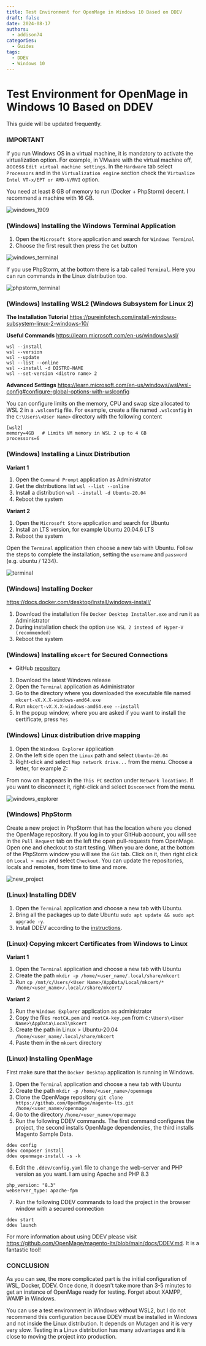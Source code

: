 ```yaml
---
title: Test Environment for OpenMage in Windows 10 Based on DDEV
draft: false
date: 2024-08-17
authors:
  - addison74
categories:
  - Guides
tags:
  - DDEV
  - Windows 10
---
```


# Test Environment for OpenMage in Windows 10 Based on DDEV

This guide will be updated frequently.

<!-- more -->

### IMPORTANT
If you run Windows OS in a virtual machine, it is mandatory to activate the virtualization option. For example, in VMware with the virtual machine off, access `Edit virtual machine settings`. In the `Hardware` tab select `Processors` and in the `Virtualization engine` section check the `Virtualize Intel VT-x/EPT or AMD-V/RVI` option.

You need at least 8 GB of memory to run (Docker + PhpStorm) decent. I recommend a machine with 16 GB.

![windows_1909](https://github.com/OpenMage/magento-lts/assets/8360474/33c7605e-b9ff-46a5-b960-0e2aabb4dc77)

### (Windows) Installing the Windows Terminal Application
1. Open the `Microsoft Store` application and search for `Windows Terminal`
2. Choose the first result then press the `Get` button

![windows_terminal](https://github.com/OpenMage/magento-lts/assets/8360474/fbcb31fa-3582-4372-8acd-48f4956d6d30)

If you use PhpStorm, at the bottom there is a tab called `Terminal`. Here you can run commands in the Linux distribution too.

![phpstorm_terminal](https://github.com/OpenMage/magento-lts/assets/8360474/cca5b48d-dd5b-4d80-8664-a4f99ee9f960)

### (Windows) Installing WSL2 (Windows Subsystem for Linux 2)
**The Installation Tutorial**
https://pureinfotech.com/install-windows-subsystem-linux-2-windows-10/

**Useful Commands**
https://learn.microsoft.com/en-us/windows/wsl/
```
wsl --install
wsl --version
wsl --update
wsl --list --online
wsl --install -d DISTRO-NAME
wsl --set-version <distro name> 2
```

**Advanced Settings**
https://learn.microsoft.com/en-us/windows/wsl/wsl-config#configure-global-options-with-wslconfig

You can configure limits on the memory, CPU and swap size allocated to WSL 2 in a `.wslconfig` file⁠. For example, create a file named `.wslconfig` in the `C:\Users\<User Name>` directory with the following content

```
[wsl2]
memory=4GB   # Limits VM memory in WSL 2 up to 4 GB
processors=6 
```

### (Windows) Installing a Linux Distribution
**Variant 1**
1.  Open the `Command Prompt` application as Administrator
2. Get the distributions list `wsl --list --online`
3. Install a distribution `wsl --install -d Ubuntu-20.04`
4. Reboot the system

**Variant 2**
1.  Open the `Microsoft Store` application and search for Ubuntu
2. Install an LTS version, for example Ubuntu 20.04.6 LTS
3. Reboot the system

Open the `Terminal` application then choose a new tab with Ubuntu. Follow the steps to complete the installation, setting the `username` and `password` (e.g. ubuntu / 1234).

![terminal](https://github.com/OpenMage/magento-lts/assets/8360474/b88fe7ae-4d86-4cba-a239-01c06a685bec)

### (Windows) Installing Docker
https://docs.docker.com/desktop/install/windows-install/

1. Download the installation file `Docker Desktop Installer.exe` and run it as Administrator
2. During installation check the option `Use WSL 2 instead of Hyper-V (recommended)`
3. Reboot the system

### (Windows) Installing `mkcert` for Secured Connections

- GitHub [repository](https://github.com/FiloSottile/mkcert)

1. Download the latest Windows release
2. Open the `Terminal` application as Administrator
3. Go to the directory where you downloaded the executable file named `mkcert-vX.X.X-windows-amd64.exe`
4. Run `mkcert-vX.X.X-windows-amd64.exe --install`
5. In the popup window, where you are asked if you want to install the certificate, press `Yes`

### (Windows) Linux distribution drive mapping

1. Open the `Windows Explorer` application
2. On the left side open the `Linux` path and select `Ubuntu-20.04`
3. Right-click and select `Map network drive...` from the menu. Choose a letter, for example Z:

From now on it appears in the `This PC` section under `Network locations`. If you want to disconnect it, right-click and select `Disconnect` from the menu.

![windows_explorer](https://github.com/OpenMage/magento-lts/assets/8360474/97dacd28-a316-4312-8f5a-1eb67b796d07)

### (Windows) PhpStorm

Create a new project in PhpStorm that has the location where you cloned the OpenMage repository. If you log in to your GitHub account, you will see in the `Pull Request` tab on the left the open pull-requests from OpenMage. Open one and checkout to start testing. When you are done, at the bottom of the PhpStorm window you will see the `Git` tab. Click on it, then right click on `Local > main` and select `Checkout`. You can update the repositories, locals and remotes, from time to time and more.

![new_project](https://github.com/OpenMage/magento-lts/assets/8360474/b408b23c-0128-4887-abc8-30e7133e4fb3)

### (Linux) Installing DDEV

1. Open the `Terminal` application and choose a new tab with Ubuntu.
2. Bring all the packages up to date Ubuntu `sudo apt update && sudo apt upgrade -y`.
3. Install DDEV according to the [instructions](https://ddev.readthedocs.io/en/latest/users/install/ddev-installation/).

### (Linux) Copying mkcert Certificates from Windows to Linux

**Variant 1**
1. Open the `Terminal` application and choose a new tab with Ubuntu
2. Create the path  `mkdir -p /home/<user_name/.local/share/mkcert`
3. Run `cp /mnt/c/Users/<User Name>/AppData/Local/mkcert/* /home/<user_name>/.local//share/mkcert/`

**Variant 2**
1. Run the `Windows Explorer` application as administrator
2. Copy the files `rootCA.pem` and `rootCA-key.pem` from `C:\Users\<User Name>\AppData\Local\mkcert`
3. Create the path in Linux > Ubuntu-20.04 `/home/<user_name/.local/share/mkcert`
4. Paste them in the `mkcert` directory

### (Linux) Installing OpenMage
First make sure that the `Docker Desktop` application is running in Windows.

1. Open the `Terminal` application and choose a new tab with Ubuntu
2. Create the path `mkdir -p /home/<user_name>/openmage`
3. Clone the OpenMage repository `git clone https://github.com/OpenMage/magento-lts.git /home/<user_name>/openmage`
4. Go to the directory `/home/<user_name>/openmage`
5. Run the following DDEV commands. The first command configures the project, the second installs OpenMage dependencies, the third installs Magento Sample Data.

```
ddev config
ddev composer install
ddev openmage-install -s -k
```

6. Edit the `.ddev/config.yaml` file to change the web-server and PHP version as you want. I am using Apache and PHP 8.3

```
php_version: "8.3"
webserver_type: apache-fpm
```

7. Run the following DDEV commands to load the project in the browser window with a secured connection

```
ddev start
ddev launch
```

For more information about using DDEV please visit https://github.com/OpenMage/magento-lts/blob/main/docs/DDEV.md. It is a fantastic tool!

### CONCLUSION
As you can see, the more complicated part is the initial configuration of WSL, Docker, DDEV. Once done, it doesn't take more than 3-5 minutes to get an instance of OpenMage ready for testing. Forget about XAMPP, WAMP in Windows.

You can use a test environment in Windows without WSL2, but I do not recommend this configuration because DDEV must be installed in Windows and not inside the Linux distribution. It depends on Mutagen and it is very very slow. Testing in a Linux distribution has many advantages and it is close to moving the project into production.